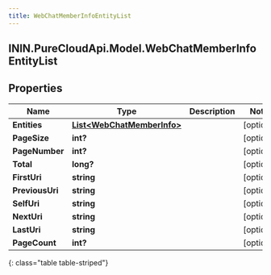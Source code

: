 ```yaml
---
title: WebChatMemberInfoEntityList
---
```

## ININ.PureCloudApi.Model.WebChatMemberInfoEntityList

## Properties

|Name | Type | Description | Notes|
|------------ | ------------- | ------------- | -------------|
| **Entities** | [**List&lt;WebChatMemberInfo&gt;**](WebChatMemberInfo.html) |  | [optional] |
| **PageSize** | **int?** |  | [optional] |
| **PageNumber** | **int?** |  | [optional] |
| **Total** | **long?** |  | [optional] |
| **FirstUri** | **string** |  | [optional] |
| **PreviousUri** | **string** |  | [optional] |
| **SelfUri** | **string** |  | [optional] |
| **NextUri** | **string** |  | [optional] |
| **LastUri** | **string** |  | [optional] |
| **PageCount** | **int?** |  | [optional] |
{: class="table table-striped"}


